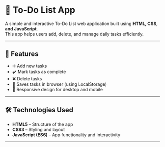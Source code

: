 # 📝 To-Do List App

A simple and interactive To-Do List web application built using **HTML, CSS, and JavaScript**.  
This app helps users add, delete, and manage daily tasks efficiently.

---

## 🚀 Features
- ➕ Add new tasks
- ✔️ Mark tasks as complete
- ❌ Delete tasks
- 💾 Saves tasks in browser (using LocalStorage)
- 📱 Responsive design for desktop and mobile

---

## 🛠️ Technologies Used
- **HTML5** – Structure of the app
- **CSS3** – Styling and layout
- **JavaScript (ES6)** – App functionality and interactivity

---

